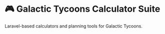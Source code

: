 # 🎮 Galactic Tycoons Calculator Suite

Laravel-based calculators and planning tools for Galactic Tycoons.
